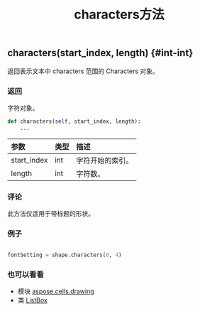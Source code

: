 ﻿---
title: characters方法
second_title: Aspose.Cells for Python via .NET API 参考文献
description:
type: docs
weight: 50
url: /zh/python-net/aspose.cells.drawing/listbox/characters/
is_root: false
---
##  characters(start_index, length) {#int-int}
返回表示文本中 characters 范围的 Characters 对象。


### 返回

字符对象。


```python
def characters(self, start_index, length):
    ...
```


|参数|类型|描述|
| :- | :- | :- |
| start_index | int |字符开始的索引。|
| length | int |字符数。|
### 评论

此方法仅适用于带标题的形状。
### 例子


```python

fontSetting = shape.characters(0, 4)

```



### 也可以看看
* 模块 [aspose.cells.drawing](../../)
* 类 [ListBox](/cells/zh/python-net/aspose.cells.drawing/listbox)
